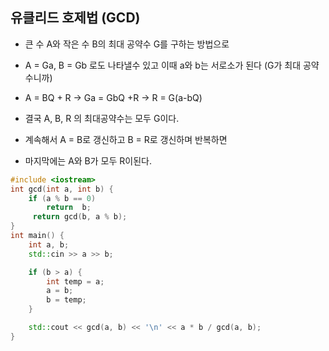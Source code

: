 ## 유클리드 호제법 (GCD)

- 큰 수 A와 작은 수 B의 최대 공약수 G를 구하는 방법으로
 
- A = Ga, B = Gb 로도 나타낼수 있고 이때 a와 b는 서로소가 된다 (G가 최대 공약수니까)
 
- A = BQ + R -> Ga = GbQ +R -> R = G(a-bQ)
 
- 결국 A, B, R 의 최대공약수는 모두 G이다.


- 계속해서 A = B로 갱신하고 B = R로 갱신하며 반복하면

- 마지막에는 A와 B가 모두 R이된다.


```cpp
#include <iostream>
int gcd(int a, int b) {
	if (a % b == 0)
		return  b;
	 return gcd(b, a % b);
}
int main() {
	int a, b;
	std::cin >> a >> b;

	if (b > a) {
		int temp = a;
		a = b;
		b = temp;	
	}

	std::cout << gcd(a, b) << '\n' << a * b / gcd(a, b);
}
```
